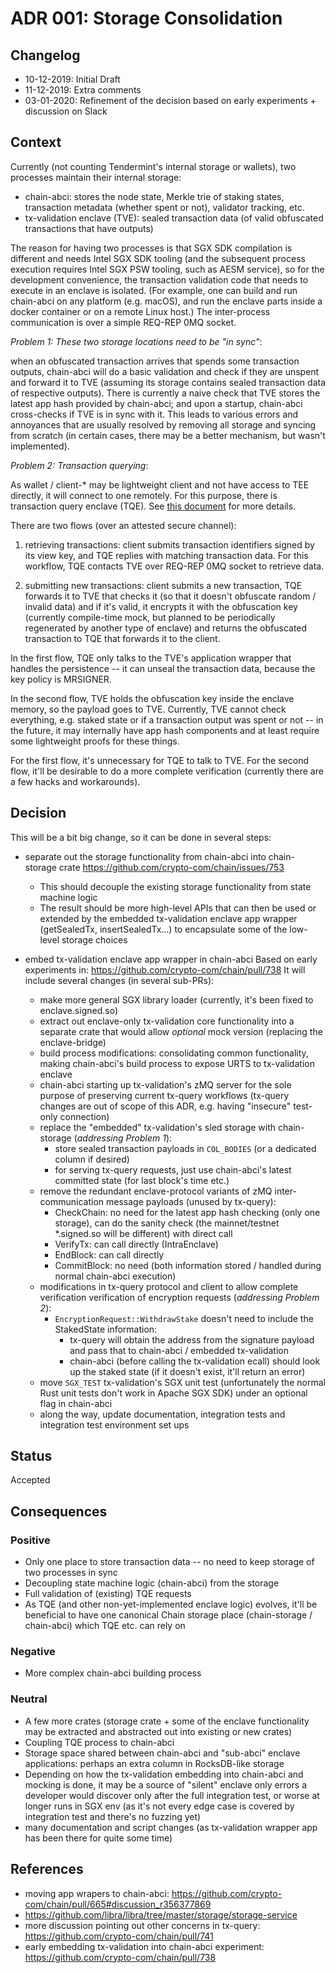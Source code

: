 # ADR 001: Storage Consolidation

## Changelog
* 10-12-2019: Initial Draft
* 11-12-2019: Extra comments
* 03-01-2020: Refinement of the decision based on early experiments + discussion on Slack

## Context
Currently (not counting Tendermint's internal storage or wallets), two processes maintain their internal storage:

* chain-abci: stores the node state, Merkle trie of staking states, transaction metadata (whether spent or not),
validator tracking, etc.
* tx-validation enclave (TVE): sealed transaction data (of valid obfuscated transactions that have outputs)

The reason for having two processes is that SGX SDK compilation is different and needs Intel SGX SDK tooling
(and the subsequent process execution requires Intel SGX PSW tooling, such as AESM service),
so for the development convenience, the transaction validation code that needs to execute in an enclave
is isolated. (For example, one can build and run chain-abci on any platform (e.g. macOS), 
and run the enclave parts inside a docker container or on a remote Linux host.)
The inter-process communication is over a simple REQ-REP 0MQ socket.

*Problem 1: These two storage locations need to be "in sync"*:

when an obfuscated transaction arrives that spends some transaction outputs, chain-abci will do a basic validation and check if they are unspent and forward it to TVE (assuming its storage contains
sealed transaction data of respective outputs). There is currently a naive check that TVE
stores the latest app hash provided by chain-abci; and upon a startup, chain-abci cross-checks if TVE is in sync with it. This leads to various errors and annoyances that are usually resolved by removing all storage and syncing from scratch (in certain cases, there may be a better mechanism, but wasn't implemented).

*Problem 2: Transaction querying*:

As wallet / client-* may be lightweight client and not have access to TEE directly, it will connect to one remotely.
For this purpose, there is transaction query enclave (TQE). See [this document](https://github.com/crypto-com/chain-docs/blob/master/plan.md#transaction-query-enclave-tqe-optional--for-client-infrastructure) for more details.

There are two flows (over an attested secure channel):

1. retrieving transactions: client submits transaction identifiers signed by its view key, and TQE replies with matching transaction data. For this workflow, TQE contacts TVE over REQ-REP 0MQ socket to retrieve data.

2. submitting new transactions: client submits a new transaction, TQE forwards it to TVE that checks it (so that it doesn't obfuscate random / invalid data) and if it's valid, it encrypts it with the obfuscation key (currently compile-time mock, but planned to be periodically regenerated
by another type of enclave) and returns the obfuscated transaction to TQE that forwards it to the client.

In the first flow, TQE only talks to the TVE's application wrapper that handles the persistence -- it can unseal
the transaction data, because the key policy is MRSIGNER. 

In the second flow, TVE holds the obfuscation key inside the enclave memory, so the payload goes to TVE.
Currently, TVE cannot check everything, e.g. staked state or if a transaction output was spent or not
-- in the future, it may internally have app hash components and at least require some lightweight proofs
for these things.

For the first flow, it's unnecessary for TQE to talk to TVE. For the second flow, it'll be desirable
to do a more complete verification (currently there are a few hacks and workarounds).

## Decision
This will be a bit big change, so it can be done in several steps:

* separate out the storage functionality from chain-abci into chain-storage crate
https://github.com/crypto-com/chain/issues/753
  * This should decouple the existing storage functionality from state machine logic
  * The result should be more high-level APIs that can then be used or extended by the embedded tx-validation enclave app wrapper
    (getSealedTx, insertSealedTx...) to encapsulate some of the low-level storage choices

* embed tx-validation enclave app wrapper in chain-abci
Based on early experiments in: https://github.com/crypto-com/chain/pull/738
It will include several changes (in several sub-PRs):
  * make more general SGX library loader (currently, it's been fixed to enclave.signed.so)
  * extract out enclave-only tx-validation core functionality into a separate crate that would allow *optional* mock version (replacing the enclave-bridge)
  * build process modifications: consolidating common functionality, making chain-abci's build process to expose URTS to tx-validation enclave
  * chain-abci starting up tx-validation's zMQ server for the sole purpose of preserving current tx-query workflows (tx-query changes are out of scope of this ADR,
e.g. having "insecure" test-only connection)
  * replace the "embedded" tx-validation's sled storage with chain-storage (*addressing Problem 1*):
    * store sealed transaction payloads in `COL_BODIES` (or a dedicated column if desired)
    * for serving tx-query requests, just use chain-abci's latest committed state (for last block's time etc.)
  * remove the redundant enclave-protocol variants of zMQ inter-communication message payloads (unused by tx-query):
    * CheckChain: no need for the latest app hash checking (only one storage), can do the sanity check (the mainnet/testnet *.signed.so will be different) with direct call
    * VerifyTx: can call directly (IntraEnclave)
    * EndBlock: can call directly 
    * CommitBlock: no need (both information stored / handled during normal chain-abci execution)
  * modifications in tx-query protocol and client to allow complete verification verification of encryption requests (*addressing Problem 2*):
    * `EncryptionRequest::WithdrawStake` doesn't need to include the StakedState information:
      * tx-query will obtain the address from the signature payload and pass that to chain-abci / embedded tx-validation
      * chain-abci (before calling the tx-validation ecall) should look up the staked state (if it doesn't exist, it'll return an error)
  * move `SGX_TEST` tx-validation's SGX unit test (unfortunately the normal Rust unit tests don't work in Apache SGX SDK) under an optional flag in chain-abci
  * along the way, update documentation, integration tests and integration test environment set ups
  
## Status

Accepted

## Consequences

### Positive

* Only one place to store transaction data -- no need to keep storage of two processes in sync
* Decoupling state machine logic (chain-abci) from the storage
* Full validation of (existing) TQE requests
* As TQE (and other non-yet-implemented enclave logic) evolves, it'll be beneficial to have one canonical Chain storage place (chain-storage / chain-abci)
which TQE etc. can rely on

### Negative
* More complex chain-abci building process 

### Neutral
* A few more crates (storage crate + some of the enclave functionality may be extracted and abstracted out into existing or new crates)
* Coupling TQE process to chain-abci
* Storage space shared between chain-abci and "sub-abci" enclave applications: perhaps an extra column in RocksDB-like storage
* Depending on how the tx-validation embedding into chain-abci and mocking is done, it may be a source of "silent" enclave only errors
a developer would discover only after the full integration test, or worse at longer runs in SGX env (as it's not every edge case is covered by integration test and there's no fuzzing yet)
* many documentation and script changes (as tx-validation wrapper app has been there for quite some time)

## References

* moving app wrapers to chain-abci: https://github.com/crypto-com/chain/pull/665#discussion_r356377869
* https://github.com/libra/libra/tree/master/storage/storage-service
* more discussion pointing out other concerns in tx-query: https://github.com/crypto-com/chain/pull/741
* early embedding tx-validation into chain-abci experiment: https://github.com/crypto-com/chain/pull/738
